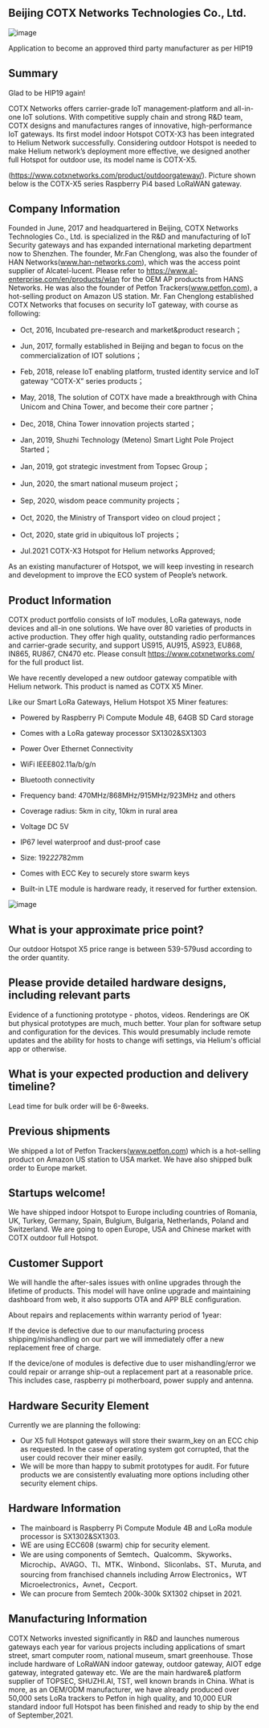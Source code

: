 ## Beijing COTX Networks Technologies Co., Ltd.

![image](https://user-images.githubusercontent.com/76096088/132642796-41eed345-e909-4f39-928c-72bcb2376c14.png)

Application to become an approved third party manufacturer as per HIP19

## Summary

Glad to be HIP19 again!

COTX Networks offers carrier-grade IoT management-platform and all-in-one IoT solutions. With competitive supply chain and strong R&D team, COTX designs and manufactures ranges of innovative, high-performance IoT gateways. Its first model indoor Hotspot COTX-X3 has been integrated to Helium Network successfully. Considering outdoor Hotspot is needed to make Helium network’s deployment more effective, we designed another full Hotspot for outdoor use, its model name is COTX-X5.

(https://www.cotxnetworks.com/product/outdoorgateway/). Picture shown below is the COTX-X5 series Raspberry Pi4 based LoRaWAN gateway.

## Company Information

Founded in June, 2017 and headquartered in Beijing, COTX Networks Technologies Co., Ltd. is specialized in the R&D and manufacturing of IoT Security gateways and has expanded international marketing department now to Shenzhen. The founder, Mr.Fan Chenglong, was also the founder of HAN Networks(www.han-networks.com), which was the access point supplier of Alcatel-lucent. Please refer to https://www.al-enterprise.com/en/products/wlan for the OEM AP products from HANS Networks. He was also the founder of Petfon Trackers(www.petfon.com), a hot-selling product on Amazon US station. Mr. Fan Chenglong established COTX Networks that focuses on security IoT gateway, with course as following:

* Oct, 2016, Incubated pre-research and market&product research；

* Jun, 2017, formally established in Beijing and began to focus on the commercialization of IOT solutions；

* Feb, 2018, release IoT enabling platform, trusted identity service and IoT gateway “COTX-X” series products；

* May, 2018, The solution of COTX have made a breakthrough with China Unicom and China Tower, and become their core partner；

* Dec, 2018, China Tower innovation projects started；

* Jan, 2019, Shuzhi Technology (Meteno) Smart Light Pole Project Started；

* Jan, 2019, got strategic investment from Topsec Group；

* Jun, 2020, the smart national museum project；

* Sep, 2020, wisdom peace community projects；

* Oct, 2020, the Ministry of Transport video on cloud project；

* Oct, 2020, state grid in ubiquitous IoT projects；

* Jul.2021 COTX-X3 Hotspot for Helium networks Approved;

As an existing manufacturer of Hotspot, we will keep investing in research and development to improve the ECO system of People’s network.

## Product Information 

COTX product portfolio consists of IoT modules, LoRa gateways, node devices and all-in one solutions. We have over 80 varieties of products in active production. They offer high quality,  outstanding radio performances and carrier-grade security, and support US915, AU915, AS923, EU868, IN865, RU867, CN470 etc. Please consult https://www.cotxnetworks.com/ for the full product list.

We have recently developed a new outdoor gateway compatible with Helium network. This product is named as COTX X5 Miner.

Like our Smart LoRa Gateways, Helium Hotspot X5 Miner features:  

* Powered by Raspberry Pi Compute Module 4B, 64GB SD Card storage

* Comes with a LoRa gateway processor SX1302&SX1303

* Power Over Ethernet Connectivity

* WiFi IEEE802.11a/b/g/n

* Bluetooth connectivity

* Frequency band: 470MHz/868MHz/915MHz/923MHz and others

* Coverage radius: 5km in city, 10km in rural area

* Voltage DC 5V 

* IP67 level waterproof and dust-proof case

* Size: 192*227*82mm

* Comes with ECC Key to securely store swarm keys

* Built-in LTE module is hardware ready, it reserved for further extension.

![image](https://user-images.githubusercontent.com/76096088/132639767-61c5c5b7-4d5f-4de3-9e16-365f6b71f8f3.png)


## What is your approximate price point? 

Our outdoor Hotspot X5 price range is between 539-579usd according to the order quantity.

## Please provide detailed hardware designs, including relevant parts

Evidence of a functioning prototype - photos, videos. Renderings are OK but physical prototypes are much, much better. 
Your plan for software setup and configuration for the devices. 
This would presumably include remote updates and the ability for hosts to change wifi settings, via Helium's official app or otherwise. 

## What is your expected production and delivery timeline?

Lead time for bulk order will be 6-8weeks.

## Previous shipments

We shipped a lot of Petfon Trackers(www.petfon.com) which is a hot-selling product on Amazon US station to USA market.
We have also shipped bulk order to Europe market.

## Startups welcome! 

We have shipped indoor Hotspot to Europe including countries of Romania, UK, Turkey, Germany, Spain, Bulgium, Bulgaria, Netherlands, Poland and Switzerland.
We are going to open Europe, USA and Chinese market with COTX outdoor full Hotspot.

## Customer Support

We will handle the after-sales issues with online upgrades through the lifetime of products. This model will have online upgrade and maintaining dashboard from web, it also supports OTA and APP BLE configuration.

About repairs and replacements within warranty period of 1year:

If the device is defective due to our manufacturing process shipping/mishandling on our part we will immediately offer a new replacement free of charge.

If the device/one of modules is defective due to user mishandling/error we could repair or arrange ship-out a replacement part at a reasonable price. This includes case, raspberry pi motherboard, power supply and antenna. 


## Hardware Security Element

Currently we are planning the following:

* Our X5 full Hotspot gateways will store their swarm_key on an ECC chip as requested. In the case of operating system got corrupted, that the user could recover their miner easily.
* We will be more than happy to submit prototypes for audit. For future products we are consistently evaluating more options including other security element chips.

## Hardware Information

* The mainboard is Raspberry Pi Compute Module 4B and LoRa module processor is SX1302&SX1303.
* WE are using ECC608 (swarm) chip for security element.
* We are using components of Semtech、Qualcomm、Skyworks、Microchip、AVAGO、TI、MTK、Winbond、Sliconlabs、ST、Muruta, and sourcing from franchised channels including Arrow Electronics，WT Microelectronics，Avnet，Cecport.
* We can procure from Semtech 200k-300k SX1302 chipset in 2021.

## Manufacturing Information

COTX Networks invested significantly in R&D and launches numerous gateways each year for various projects including applications of smart street, smart computer room, national museum, smart greenhouse. Those include hardware of LoRaWAN indoor gateway, outdoor gateway, AIOT edge gateway, integrated gateway etc. We are the main hardware& platform supplier of TOPSEC, SHUZHI.AI, TST, well known brands in China. What is more, as an OEM/ODM manufacturer, we have already produced over 50,000 sets LoRa trackers to Petfon in high quality, and 10,000 EUR standard indoor full Hotspot has been finished and ready to ship by the end of September,2021.
